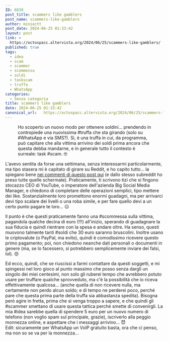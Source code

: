 ```yaml
---
ID: 6839
post_title: scammers like gamblers
post_name: scammers-like-gamblers
author: minioctt
post_date: 2024-06-25 01:33:42
layout: post
link: >
  https://octospacc.altervista.org/2024/06/25/scammers-like-gamblers/
published: true
tags:
  - idea
  - scam
  - scammer
  - scommessa
  - soldi
  - taskscam
  - truffa
  - WhatsApp
categories:
  - Senza categoria
title: scammers like gamblers
date: 2024-06-25 01:33:42
canonical_url:   https://octospacc.altervista.org/2024/06/25/scammers-like-gamblers/
---
```

<!-- wp:image {"id":6841,"sizeSlug":"large","linkDestination":"none"} -->
<figure class="wp-block-image size-large"><img src="{{site.cdnurl}}/assets/uploads/2024/06/image-8-960x527.png" alt="" class="wp-image-6841"/><figcaption class="wp-element-caption">Ho scoperto un nuovo modo per ottenere soldini... prendendo in contropiede una nuovissima #truffa che sta girando (solo su #WhatsApp e via SMS?). Si, è una truffa in cui, da programma, può capitare che alla vittima arrivino dei soldi prima ancora che questa debba mandarne, e in generale tutto il contesto è surreale: task #scam. 🤓️</figcaption></figure>
<!-- /wp:image -->

<!-- wp:paragraph -->
<p></p>
<!-- /wp:paragraph -->

<!-- wp:paragraph -->
<p>L'avevo sentita da forse una settimana, senza interessarmi particolarmente, ma tipo stasera mi è capitato di girare su Reddit, e ho capito tutto... la spiegano bene <a href="https://old.reddit.com/r/Italianscamads/comments/1dmmjch/qualcuno_mi_dice_come_funziona_questa_truffa/">nei commenti di questo post qui</a> (e dallo stesso subreddit ho preso tutte quelle schermate). Praticamente, ti scrivono tizi che si fingono stocazzo CEO di YouTube, o imperatore dell'azienda Big Social Media Manager, e chiedono di completare delle operazioni semplici, tipo mettere dei like. Sostanzialmente loro promettono enormi guadagni, ma per arrivarci devi tipo scalare dei livelli o una roba simile, e per fare quello devi a un certo punto pagare te loro... 😑️</p>
<!-- /wp:paragraph -->

<!-- wp:paragraph -->
<p>Il punto è che questi praticamente fanno una #scommessa sulla vittima, pagandola qualche decina di euro (!!!) all'inizio, sperando di guadagnare la sua fiducia e quindi rientrare con la spesa e andare oltre. Ha senso, questi muovono talmente tanti #soldi che 30 euro saranno bruscolini. Inoltre usano le criptovalute (o PayPal, ma evito), quindi è comodissimo ricevere questo primo pagamento; poi, non chiedono neanche dati personali o documenti in genere (ma, se lo facessero, si potrebbero semplicemente inviare dei falsi, lol). 😍️</p>
<!-- /wp:paragraph -->

<!-- wp:paragraph -->
<p>Ed ecco, quindi, che se riuscissi a farmi contattare da questi soggetti, e mi spingessi nel loro gioco al punto massimo che posso senza dargli un singolo dei miei centesimi, non solo gli ruberei tempo che avrebbero potuto usare per truffare qualche sprovveduto, ma c'è la possibilità che io riceva effettivamente qualcosa... (anche quella di non ricevere nulla, ma certamente non perdo alcun soldo; e di tempo ne perderei poco, perché pare che questa prima parte della truffa sia abbastanza spedita). Bisogna però agire in fretta, prima che si venga troppo a sapere, e che quindi gli #scammer smettano di usare questa tattica perché smette di convenirgli. La mia #idea sarebbe quella di spendere 5 euro per un nuovo numero di telefono (non voglio spam sul principale, grazie), iscriverlo alla peggio monnezza online, e aspettare che i messaggi arrivino... 😈️<br>Edit: sicuramente per WhatsApp un VoIP gratuito basta, ora che ci penso, ma non so se va per la monnezza…</p>
<!-- /wp:paragraph -->
